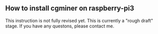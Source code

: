## How to install cgminer on raspberry-pi3
This instruction is not fully revised yet.
This is currently a "rough draft" stage.
If you have any questons, please contact me.
